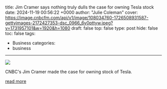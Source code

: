 title: Jim Cramer says nothing truly dulls the case for owning Tesla stock
date: 2024-11-19 00:56:22 +0000
author: "Julie Coleman"
cover: https://image.cnbcfm.com/api/v1/image/108034760-1726508931587-gettyimages-2172427353-dsc_0966_6y0pttyw.jpeg?v=1731957101&w=1920&h=1080
draft: false
top: false
type: post
hide: false
toc: false
tags:
  - Business
categories:
  - business
---

![](https://image.cnbcfm.com/api/v1/image/108034760-1726508931587-gettyimages-2172427353-dsc_0966_6y0pttyw.jpeg?v=1731957101&w=1920&h=1080)

CNBC's Jim Cramer made the case for owning stock of Tesla.

[read more](https://www.cnbc.com/2024/11/18/jim-cramer-says-nothing-truly-dulls-the-case-for-owning-tesla-stock.html)
